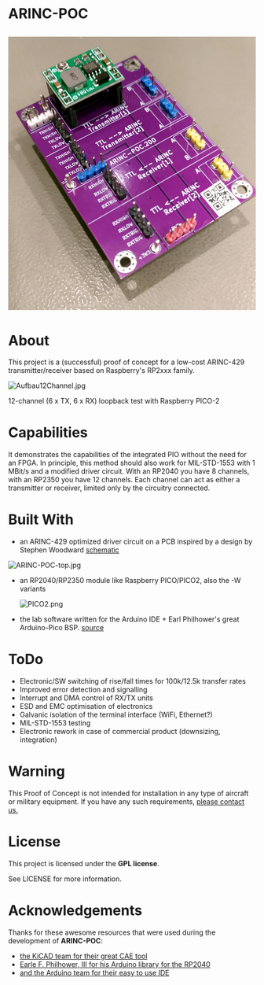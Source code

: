 # ARINC-POC

![Preview](.\photos\ARINC-POC-top.jpg)
---

# About

This project is a (successful) proof of concept for a low-cost ARINC-429 transmitter/receiver based on Raspberry's RP2xxx family.

<img title="" src="file:///P:/qinno/25_ARINC-POC/25_ARINC-POC_si/github/photos/Aufbau12Channel.jpg" alt="Aufbau12Channel.jpg" data-align="inline">

12-channel (6 x TX, 6 x RX) loopback test with Raspberry PICO-2

# Capabilities

It demonstrates the capabilities of the integrated PIO without the need for an FPGA. In principle, this method should also work for MIL-STD-1553 with 1 MBit/s and a modified driver circuit.
With an RP2040 you have 8 channels, with an RP2350 you have 12 channels.
Each channel can act as either a transmitter or receiver, limited only by the circuitry connected.

# Built With

- an ARINC-429 optimized driver circuit on a PCB inspired by a design by Stephen Woodward [schematic](./schematic/ARINC-POC.pdf)

<img title="" src="file:///P:/qinno/25_ARINC-POC/25_ARINC-POC_si/github/photos/ARINC-POC-bot.jpg" alt="ARINC-POC-top.jpg" data-align="center">

- an RP2040/RP2350 module like Raspberry PICO/PICO2, also the -W variants
  
  <img src="file:///P:/qinno/25_ARINC-POC/25_ARINC-POC_si/github/photos/PICO2.png" title="" alt="PICO2.png" data-align="center">

- the lab software written for the Arduino IDE + Earl Philhower's great Arduino-Pico BSP. [source](./src/Arinc429)

# ToDo

- Electronic/SW switching of rise/fall times for 100k/12.5k transfer rates
- Improved error detection and signalling
- Interrupt and DMA control of RX/TX units
- ESD and EMC optimisation of electronics
- Galvanic isolation of the terminal interface (WiFi, Ethernet?)
- MIL-STD-1553 testing 
- Electronic rework in case of commercial product (downsizing, integration)

# Warning

This Proof of Concept is not intended for installation in any type of aircraft or military equipment. If you have any such requirements, [please contact us.](https://www.qinno.de)

# License

This project is licensed under the **GPL license**. 

See LICENSE for more information.

# Acknowledgements

Thanks for these awesome resources that were used during the development of  **ARINC-POC**:

* [the KiCAD team for their great CAE tool](https://www.kicad.org/)
* [Earle F. Philhower, III for his Arduino library for the RP2040](https://github.com/earlephilhower/arduino-pico)
* [and the Arduino team for their easy to use IDE](https://www.arduino.cc/en/software)
